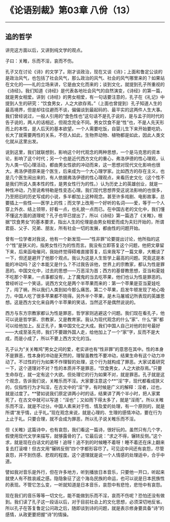 # 《论语别裁》第03章 八佾（13）

------

## 追的哲学

讲完这方面以后，又讲到纯文学的观点。

子曰：关睢，乐而不淫，哀而不伤。

孔子又在讨论《诗》的文学了。刚才谈政治，现在又谈《诗》；上面和鲁定公谈的是政治风气，也包括了社会风气，那么政治的风气、社会的风气哪里来的？如果站在文化的——礼的立场来讲，它是由文化而来的；谈到文化，就提到孔子所重视的《诗经》。我们知道《诗经》是代表各地社会风气的自然演变，《诗经》的第一篇，就是男女相爱。讲到《诗经》的男女相爱，有一句话要注意的，孔子在《礼记》中提到人生的研究：“饮食男女，人之大欲存焉。”（上面也曾提到）孔子知道人生的最高境界，但是却往往避而不谈，偏偏谈到最起码的、最平实的这两件人生大事。我们曾经说过，一般人引用的“食色性也”这句话不是孔子说的，是与孟子同时代的告子说的，两人的话相近，但观念完全不同。男女饮食不是“性”也，不是人先天形而上的本性，是人后天的基本欲望。一个人需要吃饭，自婴儿生下来开始要吃奶，长大了就需要两性的关系，不但人如此，生物界动物、植物都是如此，因此人类文化就从这里出发。

说到这里，我们就联想到，影响这个时代观念的两种思想，一个是马克思的资本论，影响了这个时代；另一个也是近代西方文化的重心，弗洛伊德的性心理观，认为人类一切心理活动，都由男女性欲的冲动而来，这一思想对现代文化影响也很大。弗洛伊德原来是个医生，后来成为一个大心理学家。比如西方的存在主义，也是几个医生闹出来的，有人依据弗洛伊德的性心理观点，来看历史文化（这个性不是我们所说人类本性的性，是男女性行为的性。）认为历史上的英雄创业，就是一种性冲动，乃至说希特勒是性变态心理。我们现代思想界受这说法影响的也很多，乃至把旧的历史写成的小说，多半都加上这种观念。甚至许多戏剧、电影故事，总要插上一些性——医学上的性；而文学上改用一个好听的名词——爱，等于一个人穿上外衣、结上领带，好看一点，也礼貌一点而已。在中国古老的文化中，我们懂不懂这方面的道理呢？孔子也早已提出了，所以《诗经》第一篇选了《关睢》，根据“饮食男女”的基本要求，指出人生的伦理是由男女相爱而成为夫妇开始的，所谓君臣、父子、兄弟、朋友，所有社会一切的发展，都由性的问题开始。

曾有一位学者对我说，他有一个新发现——“性非罪”论要提出讨论，他所指的这个“性”是狭义的，指男女性行为的性而言。我没有立即答复这个问题，他把文章留下来，后来函电催问，我始终觉得碍难直接答复，后来我写了一篇文章，大概谈了一下，但还是避开了他那个观点。我认为这是人生哲学上最高的问题。究竟这是本能的冲动吗？这个本能又是什么？不过我告诉他，世界上的宗教家，都认为性是罪恶的。中国文化中，过去的思想——万恶淫为首；西方的基督教思想，亚当和夏娃不吃那个苹果，一点事都没有，上了魔鬼的当去吃苹果，他们也认为性是罪恶的。曾经听过一个笑话，说西方文化是两个半苹果而来的：第一个苹果是亚当夏娃吃了，闯了祸，所以我们人类到如今那么痛苦。第二个苹果，启发牛顿发现了地心吸力，中国人吃了很多苹果都不晓得。另外半个苹果，是木马屠城记所表现的英雄思想。这是西方文化来自两个半苹果的笑话，当然这不是偶然说说的。

西方与东方宗教家都认为性是罪恶，哲学家则逃避这个问题。我们现在看孔子，他可以说是哲学家、宗教家，又是教育家。我认为现代观念的什么“家”、什么“家”都可以给他加上。反正孔子，集中国文化之大成。我们中国人自己对他的封号最好——大成至圣先师，我们不要跟外国人走，给他加上了一个“家”字，反而不是大成，而是小成了，所以不要上西方文化的当。

孔子认为“关关睢鸠”男女之间的爱，老实讲也有“性非罪”的意思在其中。性的本身不是罪恶，性本身的冲动是天然的，理智虽教性不要冲动，结果生命有这个动力冲动了。不过性的行为如果不作理智的处理，这个行为就构成了罪恶。大家试着研究一下，这个道理对不对？性的本质并不是罪恶，“饮食男女，人之大欲存焉。”只要生命存在，就一定有这个大欲。但处理它的行为如果不对，就是罪恶。孔子就是这个观念，告诉我们说，关睢乐而不淫。大家要注意这个**“淫”字，现代都看成狭义的，仅指性行为才叫淫，在古文中的“淫”字，有时候是广义的解释：淫者，过也，就是过度了。**譬如说我们原定讲两小时的话，结果讲了两个半小时，把人家累死了，在古文中就可以写道：“淫也”；又如雨下得太多了，就是“淫雨”。所以关睢乐而不淫，就是不过分。中国人素来对于性、情及爱的处理，有一个原则的，就是所谓“发乎情，止乎礼。”现在观念来说，就是心理的、生理的感情冲动，要在行为上止于礼。只要合理，就不会成为罪恶，所以孔子说关睢乐而不淫。

但《关睢》这篇诗中，也有哀怨，我们看这一篇诗，很好玩的。虽然只有几个字，假使用现代文学来描写，就够露骨的了。它最后说：“求之不得，辗转反侧。”这个求，就是现在白话文的追呀！追呀！追不到的时候睡不着呀！睡不着还在床上翻来复去打滚哩！但古文用“辗转反侧”四个字都形容尽了。可见这中间还有哀怨，尽管哀怨，并不到伤感、悲观的程度。这个道理就是说一个人情感的处理适中，合乎中道。

譬如我对音乐是外行，但在许多地方，听到播放日本音乐，只要他一开口，听起来就使人有不胜哀戚之感。隐隐象征了这个海岛民族的命运，也可以说是日本民族性的表现。不管它怎么变，一听就知道是日本音乐，哀怨中有悲怆，悲怆中有哀怨。

现在我们的音乐等等一切文化，能不能做到乐而不淫，哀而不伤呢？恐怕还没有做到。我们读了孔子这一段话以后，对于目前社会上的文化思想，必须深切地反省。所以孔子在答复鲁定公问政之后，随即谈到诗的问题，就是表示修身要具备“诗”的感情，从政更要把握“诗”的情操。

